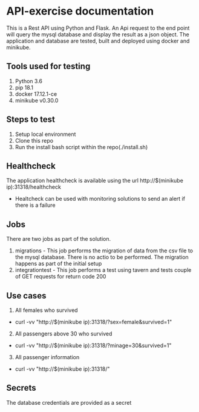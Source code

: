# API-exercise documentation

This is a Rest API using Python and Flask. An Api request to the end point will query the mysql database and display the result as a json object. The application and database are tested, built and deployed using docker and minikube.

## Tools used for testing

1. Python 3.6
2. pip 18.1
3. docker 17.12.1-ce
4. minikube v0.30.0

## Steps to test

1. Setup local environment
2. Clone this repo
3. Run the install bash script within the repo(./install.sh)

## Healthcheck

The application healthcheck is available using the url http://$(minikube ip):31318/healthcheck
* Healtcheck can be used with monitoring solutions to send an alert if there is a failure

## Jobs

There are two jobs as part of the solution. 

1. migrations - This job performs the migration of data from the csv file to the mysql database. There is no actio to be performed. The migration happens as part of the initial setup
2. integrationtest - This job performs a test using tavern and tests couple of GET requests for return code 200

## Use cases

1. All females who survived
* curl -vv "http://$(minikube ip):31318/?sex=female&survived=1"

2. All passengers above 30 who survived
* curl -vv "http://$(minikube ip):31318/?minage=30&survived=1"

3. All passenger information
* curl -vv "http://$(minikube ip):31318/"

## Secrets

The database credentials are provided as a secret